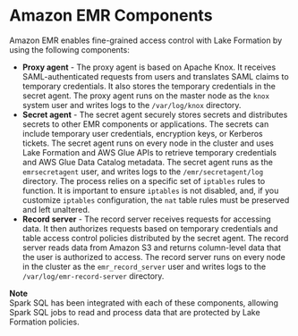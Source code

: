 # Amazon EMR Components<a name="emr-lf-components"></a>

Amazon EMR enables fine\-grained access control with Lake Formation by using the following components: 
+ **Proxy agent** \- The proxy agent is based on Apache Knox\. It receives SAML\-authenticated requests from users and translates SAML claims to temporary credentials\. It also stores the temporary credentials in the secret agent\. The proxy agent runs on the master node as the `knox` system user and writes logs to the `/var/log/knox` directory\.
+ **Secret agent** \- The secret agent securely stores secrets and distributes secrets to other EMR components or applications\. The secrets can include temporary user credentials, encryption keys, or Kerberos tickets\. The secret agent runs on every node in the cluster and uses Lake Formation and AWS Glue APIs to retrieve temporary credentials and AWS Glue Data Catalog metadata\. The secret agent runs as the `emrsecretagent` user, and writes logs to the `/emr/secretagent/log` directory\. The process relies on a specific set of `iptables` rules to function\. It is important to ensure `iptables` is not disabled, and, if you customize `iptables` configuration, the `nat` table rules must be preserved and left unaltered\.
+ **Record server** \- The record server receives requests for accessing data\. It then authorizes requests based on temporary credentials and table access control policies distributed by the secret agent\. The record server reads data from Amazon S3 and returns column\-level data that the user is authorized to access\. The record server runs on every node in the cluster as the `emr_record_server` user and writes logs to the `/var/log/emr-record-server` directory\.

**Note**  
Spark SQL has been integrated with each of these components, allowing Spark SQL jobs to read and process data that are protected by Lake Formation policies\.